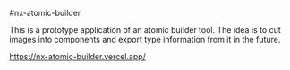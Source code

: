 #nx-atomic-builder

This is a prototype application of an atomic builder tool. The idea is to cut images into components and export type information from it in the future.

https://nx-atomic-builder.vercel.app/
